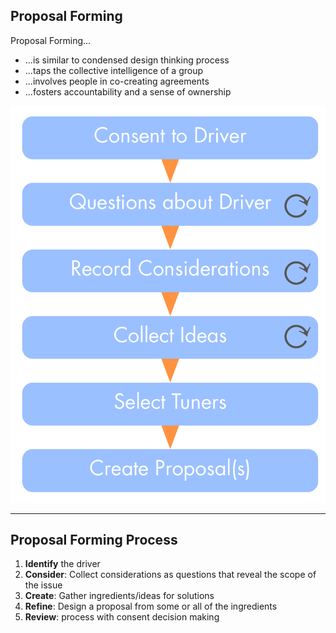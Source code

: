 ## Proposal Forming


Proposal Forming...

* ...is similar to condensed design thinking process
* ...taps the collective intelligence of a group
* ...involves people in co-creating agreements
* ...fosters accountability and a sense of ownership


![Co-Creating a Response to a Drivers](img/agreements/proposal-forming-medium.png)

---
  
## Proposal Forming Process ##

1. **Identify** the driver 
2. **Consider**: Collect considerations as questions that reveal the scope of the issue
3. **Create**: Gather ingredients/ideas for solutions
4. **Refine**: Design a proposal from some or all of the ingredients
5. **Review**: process with consent decision making
  

